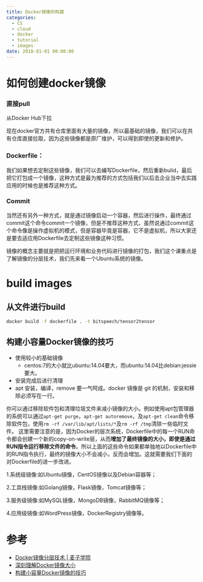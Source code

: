 ```yaml
---
title: Docker镜像的构建
categories:
  - CS
  - cloud
  - docker
  - tutorial
  - images
date: 2018-01-01 00:00:00
---
```



# 如何创建docker镜像

### 直接pull

从Docker Hub下拉

现在docker官方共有仓库里面有大量的镜像，所以最基础的镜像，我们可以在共有仓库直接拉取，因为这些镜像都是原厂维护，可以得到即使的更新和修护。


### Dockerfile：

我们如果想去定制这些镜像，我们可以去编写Dockerfile，然后重新bulid，最后把它打包成一个镜像，这种方式是最为推荐的方式包括我们以后去企业当中去实践应用的时候也是推荐这种方式。

### Commit

当然还有另外一种方式，就是通过镜像启动一个容器，然后进行操作，最终通过commit这个命令commit一个镜像，但是不推荐这种方式，虽然说通过commit这个命令像是操作虚拟机的模式，但是容器毕竟是容器，它不是虚拟机，所以大家还是要去适应用Dockerfile去定制这些镜像这种习惯。

镜像的概念主要就是把把运行环境和业务代码进行镜像的打包，我们这个课重点是了解镜像的分层技术，我们先来看一个Ubuntu系统的镜像。


# build images

## 从文件进行build


```sh
docker build -f dockerfile . -t bitspeech/tensor2tensor
```



## 构建小容量Docker镜像的技巧

- 使用较小的基础镜像
  - centos:7的大小就比ubuntu:14.04要大，而ubuntu:14.04比debian:jessie要大。
- 安装完成后进行清理
- apt 安装，编译，remove 要一气呵成。docker 镜像是 git 的机制，安装和移除必须写在一行。

你可以通过移除软件包和清理垃圾文件来减小镜像的大小。例如使用apt包管理器的系统可以通过`apt-get purge`，`apt-get autoremove`，及`apt-get clean`命令移除软件包，使用`rm -rf /var/lib/apt/lists/*`及`rm -rf /tmp`清除一些临时文件。
这里需要注意的是，因为Docker的层次系统，Dockerfile中的每一个RUN命令都会创建一个新的copy-on-write层，从而**增加了最终镜像的大小，即使是通过RUN指令运行移除文件的命令**。所以上面的这些命令如果都单独地以Dockerfile中的RUN指令执行，最终的镜像大小不会减小，反而会增加。这就需要我们下面的对Dockerfile的进一步改进。






1.系统级镜像:如Ubuntu镜像，CentOS镜像以及Debian容器等；

2.工具栈镜像:如Golang镜像，Flask镜像，Tomcat镜像等；

3.服务级镜像:如MySQL镜像，MongoDB镜像，RabbitMQ镜像等；

4.应用级镜像:如WordPress镜像，DockerRegistry镜像等。









# 参考

- [Docker镜像分层技术 | 麦子学院](http://www.maiziedu.com/wiki/cloud/dockerimage/)
- [深刻理解Docker镜像大小](https://blog.csdn.net/shlazww/article/details/47375009)
- [构建小容量Docker镜像的技巧](https://andyyoung01.github.io/2016/08/26/%E6%9E%84%E5%BB%BA%E5%B0%8F%E5%AE%B9%E9%87%8FDocker%E9%95%9C%E5%83%8F%E7%9A%84%E6%8A%80%E5%B7%A7/)
